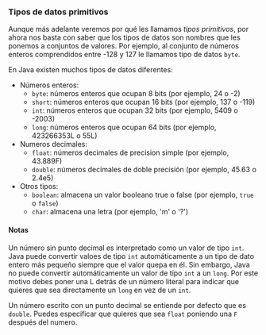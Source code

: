 ### Tipos de datos primitivos

Aunque más adelante veremos por qué les llamamos *tipos primitivos*, por ahora nos basta con saber que los tipos de datos son nombres que les ponemos a conjuntos de valores. Por ejemplo, al conjunto de números enteros comprendidos entre -128 y 127 le llamamos tipo de datos `byte`.

En Java existen muchos tipos de datos diferentes:

* Números enteros:
  * `byte`: números enteros que ocupan 8 bits (por ejemplo, 24 o -2)
  * `short`: números enteros que ocupan 16 bits (por ejemplo, 137 o -119)
  * `int`: números enteros que ocupan 32 bits (por ejemplo, 5409 o -2003)
  * `long`: números enteros que ocupan 64 bits (por ejemplo, 423266353L o 55L)
* Numeros decimales:
  * `float`: números decimales de precision simple (por ejemplo, 43.889F)
  * `double`: números decimales de doble precisión (por ejemplo, 45.63 o 2.4e5)
* Otros tipos:
  * `boolean`: almacena un valor booleano true o false (por ejemplo, `true` o `false`)
  * `char`: almacena una letra (por ejemplo, 'm' o '?')

#### Notas

Un número sin punto decimal es interpretado como un valor de tipo `int`. Java puede convertir valoes de tipo `int` automáticamente a un tipo de dato entero más pequeño siempre que el valor quepa en él. Sin embargo, Java no puede convertir automáticamente un valor de tipo `int` a un `long`. Por este motivo debes  poner una L detrás de un número literal para indicar que quieres que sea directamente un `long` en vez de un `int`.

Un número escrito con un punto decimal se entiende por defecto que es `double`. Puedes especificar que quieres que sea `float` poniendo una `F` después del numero.
